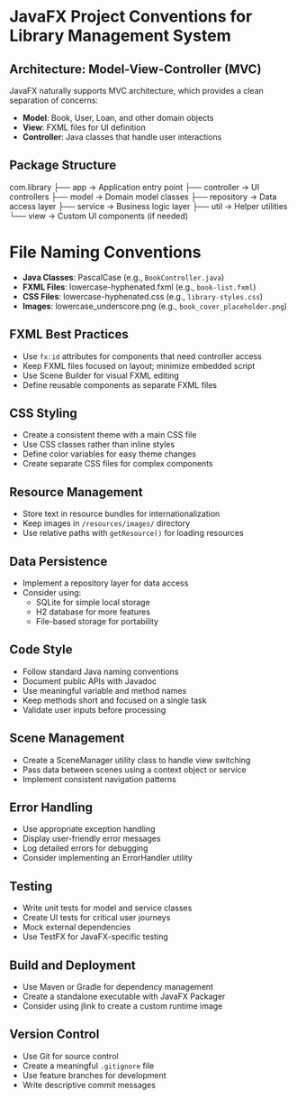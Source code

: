 # JavaFX Project Conventions for Library Management System

## Architecture: Model-View-Controller (MVC)

JavaFX naturally supports MVC architecture, which provides a clean separation of concerns:

- **Model**: Book, User, Loan, and other domain objects
- **View**: FXML files for UI definition
- **Controller**: Java classes that handle user interactions

## Package Structure

com.library
├── app → Application entry point
├── controller → UI controllers
├── model → Domain model classes
├── repository → Data access layer
├── service → Business logic layer
├── util → Helper utilities
└── view → Custom UI components (if needed)

# File Naming Conventions

- **Java Classes**: PascalCase (e.g., `BookController.java`)
- **FXML Files**: lowercase-hyphenated.fxml (e.g., `book-list.fxml`)
- **CSS Files**: lowercase-hyphenated.css (e.g., `library-styles.css`)
- **Images**: lowercase_underscore.png (e.g., `book_cover_placeholder.png`)

## FXML Best Practices

- Use `fx:id` attributes for components that need controller access
- Keep FXML files focused on layout; minimize embedded script
- Use Scene Builder for visual FXML editing
- Define reusable components as separate FXML files

## CSS Styling

- Create a consistent theme with a main CSS file
- Use CSS classes rather than inline styles
- Define color variables for easy theme changes
- Create separate CSS files for complex components

## Resource Management

- Store text in resource bundles for internationalization
- Keep images in `/resources/images/` directory
- Use relative paths with `getResource()` for loading resources

## Data Persistence

- Implement a repository layer for data access
- Consider using:
  - SQLite for simple local storage
  - H2 database for more features
  - File-based storage for portability

## Code Style

- Follow standard Java naming conventions
- Document public APIs with Javadoc
- Use meaningful variable and method names
- Keep methods short and focused on a single task
- Validate user inputs before processing

## Scene Management

- Create a SceneManager utility class to handle view switching
- Pass data between scenes using a context object or service
- Implement consistent navigation patterns

## Error Handling

- Use appropriate exception handling
- Display user-friendly error messages
- Log detailed errors for debugging
- Consider implementing an ErrorHandler utility

## Testing

- Write unit tests for model and service classes
- Create UI tests for critical user journeys
- Mock external dependencies
- Use TestFX for JavaFX-specific testing

## Build and Deployment

- Use Maven or Gradle for dependency management
- Create a standalone executable with JavaFX Packager
- Consider using jlink to create a custom runtime image

## Version Control

- Use Git for source control
- Create a meaningful `.gitignore` file
- Use feature branches for development
- Write descriptive commit messages

